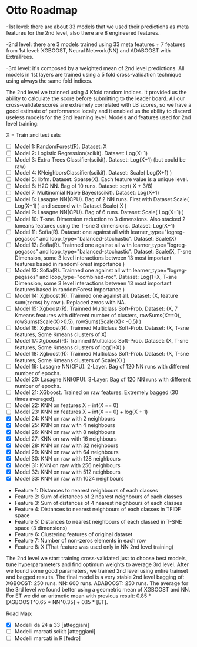 # Otto Roadmap

-1st level: there are about 33 models that we used their predictions as meta features for the 2nd level, also there are 8 engineered features.

-2nd level: there are 3 models trained using 33 meta features + 7 features from 1st level: XGBOOST, Neural Network(NN) and ADABOOST with ExtraTrees.

-3rd level: it's composed by a weighted mean of 2nd level predictions.
All models in 1st layers are trained using a 5 fold cross-validation technique using always the same fold indices.

The 2nd level we trainned using 4 Kfold random indices. It provided us the ability to calculate the score before submitting to the leader board. All our cross-validate scores are extremely correlated with LB scores, so we have a good estimate of performance locally and it enabled us the ability to discard useless models for the 2nd learning level.
Models and features used for 2nd level training:

X = Train and test sets
+ [ ] Model 1: RandomForest(R). Dataset: X
+ [ ] Model 2: Logistic Regression(scikit). Dataset: Log(X+1)
+ [ ] Model 3: Extra Trees Classifier(scikit). Dataset: Log(X+1) (but could be raw)
+ [ ] Model 4: KNeighborsClassifier(scikit). Dataset: Scale( Log(X+1) )
+ [ ] Model 5: libfm. Dataset: Sparse(X). Each feature value is a unique level.
+ [ ] Model 6: H2O NN. Bag of 10 runs. Dataset: sqrt( X + 3/8) 
+ [ ] Model 7: Multinomial Naive Bayes(scikit). Dataset: Log(X+1)
+ [ ] Model 8: Lasagne NN(CPU). Bag of 2 NN runs. First with Dataset Scale( Log(X+1) ) and second with Dataset Scale( X )
+ [ ] Model 9: Lasagne NN(CPU). Bag of 6 runs. Dataset: Scale( Log(X+1) )
+ [ ] Model 10: T-sne. Dimension reduction to 3 dimensions. Also stacked 2 kmeans features using the T-sne 3 dimensions. Dataset: Log(X+1)
+ [ ] Model 11: Sofia(R). Dataset: one against all with learner_type="logreg-pegasos" and loop_type="balanced-stochastic". Dataset: Scale(X)
+ [ ] Model 12: Sofia(R). Trainned one against all with learner_type="logreg-pegasos" and loop_type="balanced-stochastic". Dataset: Scale(X, T-sne Dimension, some 3 level interactions between 13 most important features based in randomForest importance )
+ [ ] Model 13: Sofia(R). Trainned one against all with learner_type="logreg-pegasos" and loop_type="combined-roc". Dataset: Log(1+X, T-sne Dimension, some 3 level interactions between 13 most important features based in randomForest importance )
+ [ ] Model 14: Xgboost(R). Trainned one against all. Dataset: (X, feature sum(zeros) by row ). Replaced zeros with NA. 
+ [ ] Model 15: Xgboost(R). Trainned Multiclass Soft-Prob. Dataset: (X, 7 Kmeans features with different number of clusters, rowSums(X==0), rowSums(Scale(X)>0.5), rowSums(Scale(X)< -0.5) )
+ [ ] Model 16: Xgboost(R). Trainned Multiclass Soft-Prob. Dataset: (X, T-sne features, Some Kmeans clusters of X)
+ [ ] Model 17: Xgboost(R): Trainned Multiclass Soft-Prob. Dataset: (X, T-sne features, Some Kmeans clusters of log(1+X) )
+ [ ] Model 18: Xgboost(R): Trainned Multiclass Soft-Prob. Dataset: (X, T-sne features, Some Kmeans clusters of Scale(X) )
+ [ ] Model 19: Lasagne NN(GPU). 2-Layer. Bag of 120 NN runs with different number of epochs.
+ [ ] Model 20: Lasagne NN(GPU). 3-Layer. Bag of 120 NN runs with different number of epochs.
+ [ ] Model 21: XGboost. Trained on raw features. Extremely bagged (30 times averaged).
+ [ ] Model 22: KNN on features X + int(X == 0)
+ [ ] Model 23: KNN on features X + int(X == 0) + log(X + 1)
+ [x] Model 24: KNN on raw with 2 neighbours 
+ [x] Model 25: KNN on raw with 4 neighbours
+ [x] Model 26: KNN on raw with 8 neighbours
+ [x] Model 27: KNN on raw with 16 neighbours
+ [x] Model 28: KNN on raw with 32 neighbours
+ [x] Model 29: KNN on raw with 64 neighbours
+ [x] Model 30: KNN on raw with 128 neighbours
+ [x] Model 31: KNN on raw with 256 neighbours
+ [x] Model 32: KNN on raw with 512 neighbours
+ [x] Model 33: KNN on raw with 1024 neighbours

+ Feature 1: Distances to nearest neighbours of each classes
+ Feature 2: Sum of distances of 2 nearest neighbours of each classes
+ Feature 3: Sum of distances of 4 nearest neighbours of each classes
+ Feature 4: Distances to nearest neighbours of each classes in TFIDF space
+ Feature 5: Distances to nearest neighbours of each classed in T-SNE space (3 dimensions)
+ Feature 6: Clustering features of original dataset
+ Feature 7: Number of non-zeros elements in each row
+ Feature 8: X (That feature was used only in NN 2nd level training)

The 2nd level we start training cross-validated just to choose best models, tune hyperparameters and find optimum weights to average 3rd level.
After we found some good parameters, we trained 2nd level using entire trainset and bagged results.
The final model is a very stable 2nd level bagging of:
XGBOOST: 250 runs.
NN: 600 runs.
ADABOOST: 250 runs.
The average for the 3rd level we found better using a geometric mean of XGBOOST and NN. For ET we did an aritmetic mean with previous result: 0.85 * [XGBOOST^0.65 * NN^0.35] + 0.15 * [ET].


Road Map:
+ [x] Modelli da 24 a 33 [atteggiani]
+ [ ] Modelli marcati scikit [atteggiani]
+ [ ] Modelli marcati in R [fedro]

